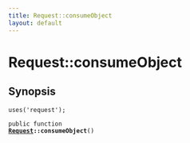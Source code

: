 ```yaml
---
title: Request::consumeObject
layout: default
---
```


# Request::consumeObject

## Synopsis

<code>uses('request');</code>

<code>public function <b><a href="Request">Request</a>::consumeObject</b>()</code>

